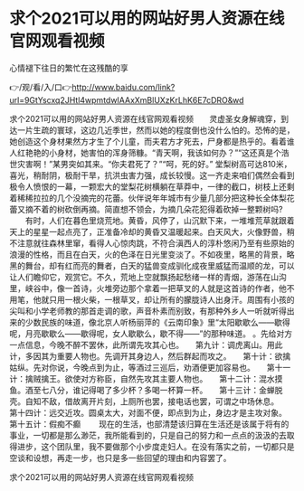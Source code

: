 # 求个2021可以用的网站好男人资源在线官网观看视频
心情褪下往日的繁忙在这残酷的享

👉/观/看/入/口👉http://www.baidu.com/link?url=9GtYscxq2JHtl4wpmtdwIAAxXmBlUXzKrLhK6E7cDRO&wd

求个2021可以用的网站好男人资源在线官网观看视频　　灵虚圣女身解魂穿，到达一片生疏的寰球，这边几近季世，然而以她的程度倒也没什么怕的。恐怖的是，她创造这个身材果然方才生了个儿童，而夫君方才死去，尸身都是热乎的。看着谁人红艳艳的小身材，她害怕的浑身筛糠。“青天啊，我该如何办？”“这还真是个浩世灾害啊！”某男突如其来。“你夫君死了？”“呵，死的好。”
堂梨树高可达810米，喜光，稍耐阴，极耐干旱，抗洪虫害力强，成长较慢。这一齐走来咱们偶然会看到极令人愤恨的一幕，一颗宏大的堂梨花树横躺在草莽中，一律的截口，树枝上还剩着稀稀拉拉的几个没摘完的花蕾。伙伴说年年城市有少量几部分把这种长全体梨花蕾又摘不着的树砍倒再摘。简直想不领会，为摘几朵花犯得着砍掉一整颗树吗?
　　有时，人们在暮色里烧荒地。黄昏，风停了，山沉默下来，一堆堆荒草就跟着天上的星星一起点亮了，正准备冷却的黄昏又温暖起来。白天风大，火像野兽，稍不注意就往森林里窜，看得人心惊肉跳，不符合滇西人的淳朴悠闲乃至有些原始的浪漫的性格，而且在白天，火的色泽在日光里变淡了。不如夜里，略黑的背景，略黑的舞台，却有红而亮的舞者，白天的猛兽变成驯化成夜里威猛而温顺的龙，可以让人们瞻仰它，观赏它。不久，荒地上空就飘扬起愁绪一样的青烟，游荡在山沟里，峡谷中，像一首诗，火堆旁边那个拿着一把草叉的人就是这首诗的作者，他不用笔，他就只用一根火柴，一根草叉，却让所有的朦胧诗人出身汗。周围有小孩的尖叫和小学老师教的那首走调的歌，声音朴素而别致，有那种外乡人一听就听得出来的少数民族的味道，像北京人听杨丽萍的《云南印象》里“太阳歇歇么——歇得呢，月亮歇歇么——歇得呢，女人歇歇么，歇不得——”的那种味道。
。先给对方一点信息，今晚不醉不罢休，此所谓先攻其心也。　　第九计：调虎离山。用此计，多因其为重要人物也。先调开其身边人，然后群起而攻之。　　第十计：欲擒姑纵。先对你说，今晚点到为止，等酒过三巡后，劝酒便更加容易也。　　第十一计：擒贼擒王。欲使对方称臣，自然先攻其主要人物也。　　第十二计：混水摸鱼。酒至七八分，谁记得喝了多少杯？多喝一杯算一杯。　　第十三计：金蝉脱壳。自知不敌，借故离开片刻，上厕所也罢，接电话也罢，可谓之中场休息。　　第十四计：远交近攻。圆桌太大，对面不便，即点到为止，身边才是主攻对象。　　第十五计：假痴不癫
　　现在的生活，也部清楚该归算在生活还是该属于将有的事业，一切都是那么渺茫，我所能看到的，只是自己的努力和一点点的汲汲的去取得进步，这个团队里，我不要做那个小步度走妇人。在没有落实之前，一切都只是空谈和设想，再走一步，也只是多一些回望的理由和内容罢了。

求个2021可以用的网站好男人资源在线官网观看视频
